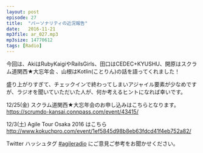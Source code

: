 ```yaml
---
layout: post
episode: 27
title:  "パーソナリティの近況報告"
date:   2016-11-21
mp3file: ar_027.mp3
mp3size: 14770612
tags: [Radio]
---
```


今回は、AkiはRubyKaigiやRailsGirls、田口はCEDEC+KYUSHU、開原はスクラム道関西★大忘年会 、山根はKotlin(ことりん)の話を語ってくれました！  

盛り上がりすぎて、チェックインで終わってしまいアジャイル要素が少なめですが、ラジオを聞いていただいた人が、何か考えるヒントになれば幸いです。  

12/25(金) スクラム道関西★大忘年会のお申し込みはこちらとなります。  
https://scrumdo-kansai.connpass.com/event/43415/  

12/3(土) Agile Tour Osaka 2016 はこちら  
http://www.kokuchpro.com/event/1ef5845d98b8eb63fdcd41f4eb752a82/  

Twitter ハッシュタグ [#agileradio](https://twitter.com/intent/tweet?hashtags=agileradio) にご意見ご参考をお聞かせください。

